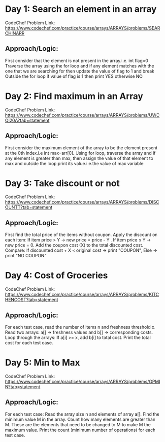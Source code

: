 # Day 1: Search an element in an array
CodeChef Problem Link: https://www.codechef.com/practice/course/arrays/ARRAYS/problems/SEARCHINARR
## Approach/Logic:
First consider that the element is not present in the array.i.e. int flag=0
Traverse the array using the for loop and if any element matches with the one that we are searching for then update the value of flag to 1 and break
Outside the for loop if value of flag is 1 then print YES otherwise NO

# Day 2: Find maximum in an Array
CodeChef Problem Link: https://www.codechef.com/practice/course/arrays/ARRAYS/problems/UWCOI20A?tab=statement
## Approach/Logic: 
First consider the maximum element of the array to be the element present at the 0th index.i.e int max=arr[0]. Using for loop, traverse the array and if any element is greater than max, then assign the value of that element to max and outside the loop print its value.i.e.the value of max variable

# Day 3: Take discount or not
CodeChef Problem Link: https://www.codechef.com/practice/course/arrays/ARRAYS/problems/DISCOUNTT?tab=statement
## Approach/Logic: 
First find the total price of the items without coupon. Apply the discount on each item: If item price > Y → new price = price - Y . If item price ≤ Y → new price = 0. Add the coupon cost (X) to the total discounted cost. Compare: If discounted cost + X < original cost → print "COUPON", Else → print "NO COUPON"

# Day 4: Cost of Groceries
CodeChef Problem Link: https://www.codechef.com/practice/course/arrays/ARRAYS/problems/KITCHENCOST?tab=statement
## Approach/Logic:
For each test case, read the number of items n and freshness threshold x. Read two arrays: a[] → freshness values and b[] → corresponding costs. Loop through the arrays:
If a[i] >= x, add b[i] to total cost. Print the total cost for each test case.

# Day 5: Min to Max
CodeChef Problem Link: https://www.codechef.com/practice/course/arrays/ARRAYS/problems/OPMIN?tab=statement
## Approach/Logic:
For each test case:
Read the array size n and elements of array a[].
Find the minimum value M in the array.
Count how many elements are greater than M.
These are the elements that need to be changed to M to make M the maximum value.
Print the count (minimum number of operations) for each test case.


